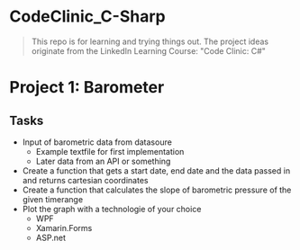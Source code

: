 # CodeClinic_C-Sharp
 
 > This repo is for learning and trying things out. The project ideas originate from the LinkedIn Learning Course: "Code Clinic: C#"

 # Project 1: Barometer
 ## Tasks
 * Input of barometric data from datasoure
    * Example textfile for first implementation
    * Later data from an API or something
* Create a function that gets a start date, end date and the data passed in and returns cartesian coordinates
* Create a function that calculates the slope of barometric pressure of the given timerange 
* Plot the graph with a technologie of your choice
    * WPF
    * Xamarin.Forms
    * ASP.&#8203;net


 

